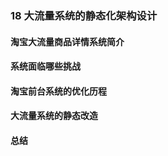 ### 18 大流量系统的静态化架构设计
>
#### 淘宝大流量商品详情系统简介
>
#### 系统面临哪些挑战
>
#### 淘宝前台系统的优化历程
>
#### 大流量系统的静态改造
>
#### 总结
